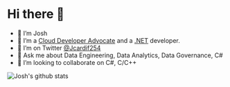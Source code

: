 # Hi there 👋 
- 🔭 I’m Josh
- 🌱 I’m a [Cloud Developer Advocate](https://developer.microsoft.com/en-us/advocates/joshua-ndemenge) and a [.NET](https://dotnet.microsoft.com/) developer.
- 🤔 I’m on Twitter [@Jcardif254](https://twitter.com/Jcardif254)
- 💬 Ask me about Data Engineering, Data Analytics, Data Governance, C# 
- 👯 I’m looking to collaborate on C#, C/C++

![Josh's github stats](https://github-readme-stats.vercel.app/api?username=jcardif&show_icons=true) 
